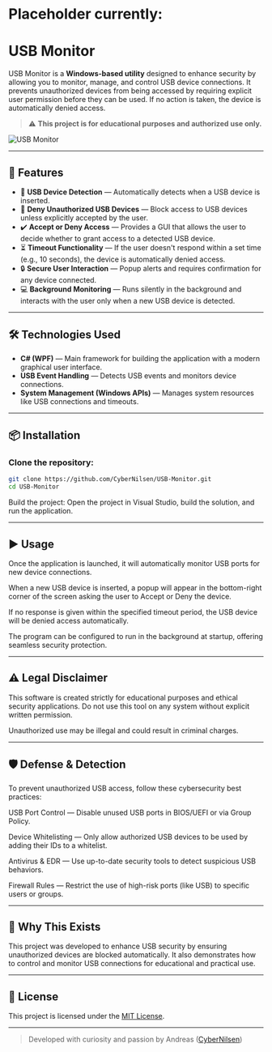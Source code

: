 # Placeholder currently:

# USB Monitor

USB Monitor is a **Windows-based utility** designed to enhance security by allowing you to monitor, manage, and control USB device connections. It prevents unauthorized devices from being accessed by requiring explicit user permission before they can be used. If no action is taken, the device is automatically denied access.

> ⚠️ **This project is for educational purposes and authorized use only.**

![USB Monitor](https://github.com/user-attachments/assets/9f9edcb2-98e2-4eeb-9c49-4249b210135f)

---

## 🚀 Features

- 🔌 **USB Device Detection** — Automatically detects when a USB device is inserted.
- 🛑 **Deny Unauthorized USB Devices** — Block access to USB devices unless explicitly accepted by the user.
- ✔️ **Accept or Deny Access** — Provides a GUI that allows the user to decide whether to grant access to a detected USB device.
- ⏳ **Timeout Functionality** — If the user doesn't respond within a set time (e.g., 10 seconds), the device is automatically denied access.
- 🔒 **Secure User Interaction** — Popup alerts and requires confirmation for any device connected.
- 💻 **Background Monitoring** — Runs silently in the background and interacts with the user only when a new USB device is detected.

---

## 🛠️ Technologies Used

- **C# (WPF)** — Main framework for building the application with a modern graphical user interface.
- **USB Event Handling** — Detects USB events and monitors device connections.
- **System Management (Windows APIs)** — Manages system resources like USB connections and timeouts.

---

## 📦 Installation

### Clone the repository:
```bash
git clone https://github.com/CyberNilsen/USB-Monitor.git
cd USB-Monitor
```
Build the project:
Open the project in Visual Studio, build the solution, and run the application.

---

## ▶️ Usage
Once the application is launched, it will automatically monitor USB ports for new device connections.

When a new USB device is inserted, a popup will appear in the bottom-right corner of the screen asking the user to Accept or Deny the device.

If no response is given within the specified timeout period, the USB device will be denied access automatically.

The program can be configured to run in the background at startup, offering seamless security protection.

---

## ⚠️ Legal Disclaimer
This software is created strictly for educational purposes and ethical security applications. Do not use this tool on any system without explicit written permission.

Unauthorized use may be illegal and could result in criminal charges.

---

## 🛡️ Defense & Detection
To prevent unauthorized USB access, follow these cybersecurity best practices:

USB Port Control — Disable unused USB ports in BIOS/UEFI or via Group Policy.

Device Whitelisting — Only allow authorized USB devices to be used by adding their IDs to a whitelist.

Antivirus & EDR — Use up-to-date security tools to detect suspicious USB behaviors.

Firewall Rules — Restrict the use of high-risk ports (like USB) to specific users or groups.

---

## 📘 Why This Exists
This project was developed to enhance USB security by ensuring unauthorized devices are blocked automatically. It also demonstrates how to control and monitor USB connections for educational and practical use.

---

## 📜 License

This project is licensed under the [MIT License](LICENSE).

---

> Developed with curiosity and passion by Andreas ([CyberNilsen](https://github.com/CyberNilsen))


